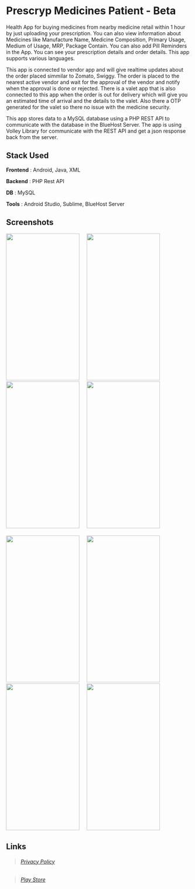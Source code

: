 # Prescryp Medicines Patient - Beta

Health App for buying medicines from nearby medicine retail within 1 hour by just uploading your prescription. You can also view information about Medicines like Manufacture Name, Medicine Composition, Primary Usage, Medium of Usage, MRP, Package Contain. You can also add Pill Reminders in the App. You can see your prescription details and order details. This app supports various languages.

This app is connected to vendor app and will give realtime updates about the order placed simmilar to Zomato, Swiggy. The order is placed to the nearest active vendor and wait for the approval of the vendor and notify when the approval is done or rejected. There is a valet app that is also connected to this app when the order is out for delivery which will give you an estimated time of arrival and the details to the valet. Also there a OTP generated for the valet so there no issue with the medicine security.

This app stores data to a MySQL database using a PHP REST API to communicate with the database in the BlueHost Server. The app is using Volley Library for communicate with the REST API and get a json response back from the server.

## Stack Used

**Frontend** : Android, Java, XML

**Backend** : PHP Rest API

**DB** : MySQL

**Tools** : Android Studio, Sublime, BlueHost Server

## Screenshots

<img src="https://raw.githubusercontent.com/mmitrasish/prescryp-patient/master/screenshots/screenshot4.webp" width="200" height="400"> &nbsp;&nbsp;&nbsp; <img src="https://raw.githubusercontent.com/mmitrasish/prescryp-patient/master/screenshots/screenshot1.webp" width="200" height="400"> &nbsp;&nbsp;&nbsp; <img src="https://raw.githubusercontent.com/mmitrasish/prescryp-patient/master/screenshots/screenshot6.webp" width="200" height="400"> &nbsp;&nbsp;&nbsp; <img src="https://raw.githubusercontent.com/mmitrasish/prescryp-patient/master/screenshots/screenshot2.webp" width="200" height="400"> <br/><br/><img src="https://raw.githubusercontent.com/mmitrasish/prescryp-patient/master/screenshots/screenshot3.webp" width="200" height="400"> &nbsp;&nbsp;&nbsp; <img src="https://raw.githubusercontent.com/mmitrasish/prescryp-patient/master/screenshots/screenshot5.webp" width="200" height="400"> &nbsp;&nbsp;&nbsp; <img src="https://raw.githubusercontent.com/mmitrasish/prescryp-patient/master/screenshots/screenshot7.webp" width="200" height="400">
&nbsp;&nbsp;&nbsp; <img src="https://raw.githubusercontent.com/mmitrasish/prescryp-patient/master/screenshots/screenshot8.webp" width="200" height="400">

## Links

> ###### [Privacy Policy](https://prescryp-medicines-p.flycricket.io/privacy.html)

> ###### [Play Store](https://play.google.com/store/apps/details?id=com.prescywallet.presdigi)
